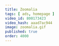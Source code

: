 ```yaml
---
title: Zoomalia
tags: [ ads, homepage ]
video_id: 800173423
video_hash: aaad7ac944
image: zoomalia.gif
published: true
order: 4000
---
```

